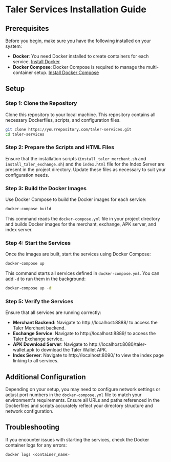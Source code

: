 # Taler Services Installation Guide

## Prerequisites
Before you begin, make sure you have the following installed on your system:

- **Docker**: You need Docker installed to create containers for each service. [Install Docker](https://docs.docker.com/get-docker/)
- **Docker Compose**: Docker Compose is required to manage the multi-container setup. [Install Docker Compose](https://docs.docker.com/compose/install/)

## Setup

### Step 1: Clone the Repository
Clone this repository to your local machine. This repository contains all necessary Dockerfiles, scripts, and configuration files.

```bash
git clone https://yourrepository.com/taler-services.git
cd taler-services
```

### Step 2: Prepare the Scripts and HTML Files
Ensure that the installation scripts (`install_taler_merchant.sh` and `install_taler_exchange.sh`) and the `index.html` file for the Index Server are present in the project directory. Update these files as necessary to suit your configuration needs.

### Step 3: Build the Docker Images
Use Docker Compose to build the Docker images for each service:

```bash
docker-compose build
```

This command reads the `docker-compose.yml` file in your project directory and builds Docker images for the merchant, exchange, APK server, and index server.

### Step 4: Start the Services
Once the images are built, start the services using Docker Compose:

```bash
docker-compose up
```

This command starts all services defined in `docker-compose.yml`. You can add `-d` to run them in the background:

```bash
docker-compose up -d
```

### Step 5: Verify the Services
Ensure that all services are running correctly:

- **Merchant Backend**: Navigate to http://localhost:8888/ to access the Taler Merchant backend.
- **Exchange Service**: Navigate to http://localhost:8889/ to access the Taler Exchange service.
- **APK Download Server**: Navigate to http://localhost:8080/taler-wallet.apk to download the Taler Wallet APK.
- **Index Server**: Navigate to http://localhost:8090/ to view the index page linking to all services.

## Additional Configuration
Depending on your setup, you may need to configure network settings or adjust port numbers in the `docker-compose.yml` file to match your environment's requirements. Ensure all URLs and paths referenced in the Dockerfiles and scripts accurately reflect your directory structure and network configuration.

## Troubleshooting
If you encounter issues with starting the services, check the Docker container logs for any errors:

```bash
docker logs <container_name>
```
